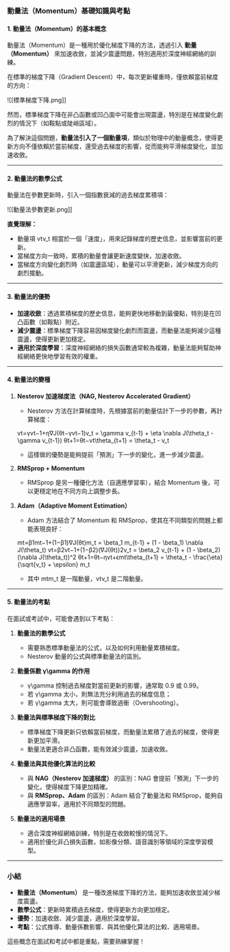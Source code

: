 ### 動量法（Momentum）基礎知識與考點

#### **1. 動量法（Momentum）的基本概念**

動量法（Momentum）是一種用於優化梯度下降的方法，透過引入 **動量（Momentum）** 來加速收斂，並減少震盪問題，特別適用於深度神經網絡的訓練。

在標準的梯度下降（Gradient Descent）中，每次更新權重時，僅依賴當前梯度的方向：

![[標準梯度下降.png]]

然而，標準梯度下降在非凸函數或凹凸面中可能會出現震盪，特別是在梯度變化劇烈的情況下（如鞍點或陡峭區域）。

為了解決這個問題，**動量法引入了一個動量項**，類似於物理中的動量概念，使得更新方向不僅依賴於當前梯度，還受過去梯度的影響，從而能夠平滑梯度變化，並加速收斂。

---

#### **2. 動量法的數學公式**

動量法在參數更新時，引入一個指數衰減的過去梯度累積項：

![[動量法參數更新.png]]

**直覺理解：**

- 動量項 vtv_t 相當於一個「速度」，用來記錄梯度的歷史信息，並影響當前的更新。
- 當梯度方向一致時，累積的動量會讓更新速度變快，加速收斂。
- 當梯度方向變化劇烈時（如震盪區域），動量可以平滑更新，減少梯度方向的劇烈擺動。

---

#### **3. 動量法的優勢**

- **加速收斂**：透過累積梯度的歷史信息，能夠更快地移動到最優點，特別是在凹凸函數（如鞍點）附近。
- **減少震盪**：標準梯度下降容易因梯度變化劇烈而震盪，而動量法能夠減少這種震盪，使得更新更加穩定。
- **適用於深度學習**：深度神經網絡的損失函數通常較為複雜，動量法能夠幫助神經網絡更快地學習有效的權重。

---

#### **4. 動量法的變種**

1. **Nesterov 加速梯度法（NAG, Nesterov Accelerated Gradient）**
    
    - Nesterov 方法在計算梯度時，先根據當前的動量估計下一步的參數，再計算梯度：
    
    vt=γvt−1+η∇J(θt−γvt−1)v_t = \gamma v_{t-1} + \eta \nabla J(\theta_t - \gamma v_{t-1}) θt+1=θt−vt\theta_{t+1} = \theta_t - v_t
    - 這樣做的優勢是能夠提前「預測」下一步的變化，進一步減少震盪。
2. **RMSprop + Momentum**
    
    - RMSprop 是另一種優化方法（自適應學習率），結合 Momentum 後，可以更穩定地在不同方向上調整步長。
3. **Adam（Adaptive Moment Estimation）**
    
    - Adam 方法結合了 Momentum 和 RMSprop，使其在不同類型的問題上都能表現良好：
    
    mt=β1mt−1+(1−β1)∇J(θt)m_t = \beta_1 m_{t-1} + (1 - \beta_1) \nabla J(\theta_t) vt=β2vt−1+(1−β2)(∇J(θt))2v_t = \beta_2 v_{t-1} + (1 - \beta_2) (\nabla J(\theta_t))^2 θt+1=θt−ηvt+ϵmt\theta_{t+1} = \theta_t - \frac{\eta}{\sqrt{v_t} + \epsilon} m_t
    - 其中 mtm_t 是一階動量，vtv_t 是二階動量。

---

#### **5. 動量法的考點**

在面試或考試中，可能會遇到以下考點：

1. **動量法的數學公式**
    
    - 需要熟悉標準動量法的公式，以及如何利用動量累積梯度。
    - Nesterov 動量的公式與標準動量法的區別。
2. **動量係數 γ\gamma 的作用**
    
    - γ\gamma 控制過去梯度對當前更新的影響，通常取 0.9 或 0.99。
    - 若 γ\gamma 太小，則無法充分利用過去的梯度信息；
    - 若 γ\gamma 太大，則可能會導致過衝（Overshooting）。
3. **動量法與標準梯度下降的對比**
    
    - 標準梯度下降更新只依賴當前梯度，而動量法累積了過去的梯度，使得更新更加平滑。
    - 動量法更適合非凸函數，能有效減少震盪，加速收斂。
4. **動量法與其他優化算法的比較**
    
    - 與 **NAG（Nesterov 加速梯度）** 的區別：NAG 會提前「預測」下一步的變化，使得梯度下降更加精確。
    - 與 **RMSprop、Adam** 的區別：Adam 結合了動量法和 RMSprop，能夠自適應學習率，適用於不同類型的問題。
5. **動量法的適用場景**
    
    - 適合深度神經網絡訓練，特別是在收斂較慢的情況下。
    - 適用於優化非凸損失函數，如影像分類、語音識別等領域的深度學習模型。

---

### **小結**

- **動量法（Momentum）** 是一種改進梯度下降的方法，能夠加速收斂並減少梯度震盪。
- **數學公式**：更新時累積過去梯度，使得更新方向更加穩定。
- **優勢**：加速收斂、減少震盪，適用於深度學習。
- **考點**：公式推導、動量係數影響、與其他優化算法的比較、適用場景。

這些概念在面試和考試中都是重點，需要熟練掌握！